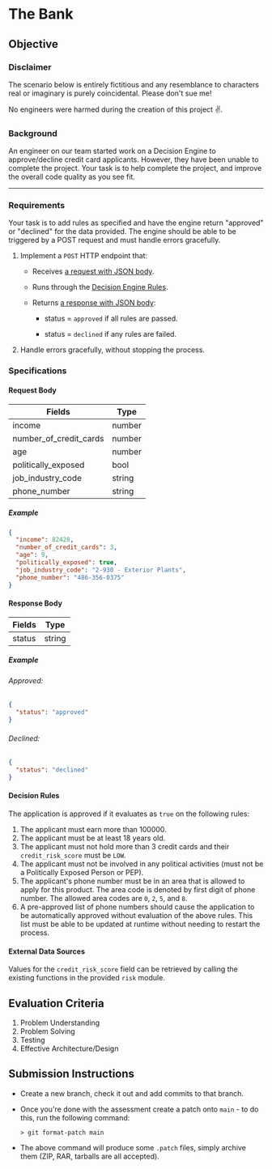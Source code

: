 # The Bank


## Objective



### Disclaimer

The scenario below is entirely fictitious and any resemblance to characters real or imaginary is purely coincidental. Please
don't sue me!

No engineers were harmed during the creation of this project ✌️.


### Background

An engineer on our team started work on a Decision Engine to approve/decline credit card applicants. However, they have
been unable to complete the project. Your task is to help complete the project, and improve the overall code quality as
you see fit.

---

### Requirements

Your task is to add rules as specified
and have the engine return "approved" or "declined" for the data provided. The engine should be able to be triggered by
a POST request and must handle errors gracefully.

1. Implement a `POST` HTTP endpoint that:

   * Receives [a request with JSON body](#request-body).

   * Runs through the [Decision Engine Rules](#decision-rules).

   * Returns [a response with JSON body](#response-body):

     * status = `approved` if all rules are passed.

     * status = `declined` if any rules are failed.

1. Handle errors gracefully, without stopping the process.

### Specifications

#### Request Body

| Fields                   | Type        |
| -----------              | ----------- |
| income                   | number      |
| number_of_credit_cards   | number      |
| age                      | number      |
| politically_exposed      | bool        |
| job_industry_code        | string      |
| phone_number             | string      |

##### Example

```json
{
  "income": 82428,
  "number_of_credit_cards": 3,
  "age": 9,
  "politically_exposed": true,
  "job_industry_code": "2-930 - Exterior Plants",
  "phone_number": "486-356-0375"
}
```

#### Response Body

| Fields                   | Type        |
| -----------              | ----------- |
| status                   | string      |

##### Example

###### Approved:

```json
{
  "status": "approved"
}
```

###### Declined:

```json
{
  "status": "declined"
}
```

#### Decision Rules

The application is approved if it evaluates as `true` on the following rules:

1. The applicant must earn more than 100000.
1. The applicant must be at least 18 years old.
1. The applicant must not hold more than 3 credit cards and their `credit_risk_score` must be `LOW`.
1. The applicant must not be involved in any political activities (must not be a Politically Exposed Person or PEP).
1. The applicant's phone number must be in an area that is allowed to apply for this product. The area code is denoted by first digit of phone number. The allowed area codes are `0`, `2`, `5`, and `8`.
1. A pre-approved list of phone numbers should cause the application to be automatically approved without evaluation of the above rules. This list must be able to be updated at runtime without needing to restart the process.

#### External Data Sources

Values for the `credit_risk_score` field can be retrieved by calling the existing functions in the provided `risk` module.

## Evaluation Criteria

1. Problem Understanding
1. Problem Solving
1. Testing
1. Effective Architecture/Design

## Submission Instructions

* Create a new branch, check it out and add commits to that branch.
* Once you're done with the assessment create a patch onto `main` - to do this, run the following command:

  ```shell
  > git format-patch main
  ```

* The above command will produce some `.patch` files, simply archive them (ZIP, RAR, tarballs are all accepted).
